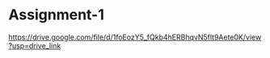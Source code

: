 # Assignment-1
https://drive.google.com/file/d/1foEozY5_fQkb4hERBhqvN5flt9Aete0K/view?usp=drive_link
